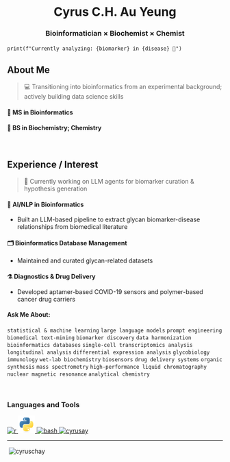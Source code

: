 <h1 align="center">Cyrus C.H. Au Yeung</h1>
<h3 align="center">Bioinformatician × Biochemist × Chemist</h3>

`print(f"Currently analyzing: {biomarker} in {disease} 🧪")`

## About Me

> 💻 Transitioning into bioinformatics from an experimental background; actively building data science skills

#### 🧬 MS in Bioinformatics

#### 🧪 BS in Biochemistry; Chemistry

<br>

## Experience / Interest

> 🔭 Currently working on LLM agents for biomarker curation & hypothesis generation

#### 🧠 **AI/NLP in Bioinformatics**
  - Built an LLM-based pipeline to extract glycan biomarker-disease relationships from biomedical literature
  
#### 🗂️ **Bioinformatics Database Management**
  - Maintained and curated glycan-related datasets
  
#### ⚗️ **Diagnostics & Drug Delivery**
  - Developed aptamer-based COVID-19 sensors and polymer-based cancer drug carriers  

#### **Ask Me About**:  
`statistical & machine learning` `large language models` `prompt engineering` `biomedical text-mining` `biomarker discovery` `data harmonization` `bioinformatics databases` `single-cell transcriptomics analysis` `longitudinal analysis` `differential expression analysis` `glycobiology` `immunology` `wet-lab biochemistry` `biosensors` `drug delivery systems` `organic synthesis` `mass spectrometry` `high-performance liquid chromatography` `nuclear magnetic resonance` `analytical chemistry`

<br>

<h3 align="left">Languages and Tools</h3>
<p align="left"> <a href="https://www.r-project.org" target="_blank" rel="noreferrer"> <img src="https://www.r-project.org/logo/Rlogo.svg" alt="r" width="40" height="40"/> </a> <a href="https://www.python.org" target="_blank" rel="noreferrer"> <img src="https://raw.githubusercontent.com/devicons/devicon/master/icons/python/python-original.svg" alt="python" width="40" height="40"/> </a> <a href="https://www.gnu.org/software/bash/" target="_blank" rel="noreferrer"> <img src="https://upload.wikimedia.org/wikipedia/commons/4/4b/Bash_Logo_Colored.svg" alt="bash" width="40" height="40"/> </a> <a href="https://www.leetcode.com/cyrusay" target="blank"> <img src="https://raw.githubusercontent.com/rahuldkjain/github-profile-readme-generator/master/src/images/icons/Social/leet-code.svg" alt="cyrusay" height="30" width="40" /></a> </p>

---

<p>&nbsp;<img align="center" src="https://github-readme-stats.vercel.app/api?username=cyruschay&show_icons=true&theme=dark&locale=en" alt="cyruschay" /></p>
